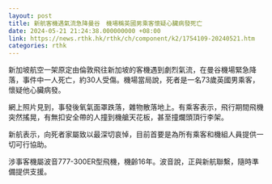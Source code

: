 ```yaml
---
layout: post
title: 新航客機遇氣流急降曼谷　機場稱英國男乘客懷疑心臟病發死亡
date: 2024-05-21 21:24:38.000000000 +08:00
link: https://news.rthk.hk/rthk/ch/component/k2/1754109-20240521.htm
categories: rthk
---
```


新加坡航空一架原定由倫敦飛往新加坡的客機遇到劇烈氣流，在曼谷機場緊急降落，事件中一人死亡，約30人受傷。機場當局說，死者是一名73歲英國男乘客，懷疑他心臟病發。

網上照片見到，事發後氧氣面罩跌落，雜物散落地上。有乘客表示，飛行期間飛機突然搖晃，有無扣安全帶的人撞到機艙天花板，甚至撞爛頭頂行李架。

新航表示，向死者家屬致以最深切哀悼，目前首要是為所有乘客和機組人員提供一切可行協助。

涉事客機屬波音777-300ER型飛機，機齡16年。波音說，正與新航聯繫，隨時準備提供支援。
